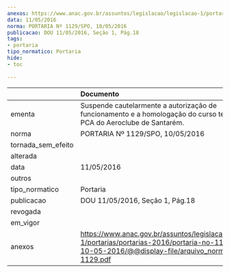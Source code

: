 ```yaml
---
anexos: https://www.anac.gov.br/assuntos/legislacao/legislacao-1/portarias/portarias-2016/portaria-no-1129-spo-10-05-2016/@@display-file/arquivo_norma/PA2016-1129.pdf
data: 11/05/2016
norma: PORTARIA Nº 1129/SPO, 10/05/2016
publicacao: DOU 11/05/2016, Seção 1, Pág.18
tags:
- portaria
tipo_normatico: Portaria
hide: 
- toc 
 
---
```


|                    | Documento                                                                                                                                                      |
|:-------------------|:---------------------------------------------------------------------------------------------------------------------------------------------------------------|
| ementa             | Suspende cautelarmente a autorização de funcionamento e a homologação do curso teórico de PCA do Aeroclube de Santarém.                                        |
| norma              | PORTARIA Nº 1129/SPO, 10/05/2016                                                                                                                               |
| tornada_sem_efeito |                                                                                                                                                                |
| alterada           |                                                                                                                                                                |
| data               | 11/05/2016                                                                                                                                                     |
| outros             |                                                                                                                                                                |
| tipo_normatico     | Portaria                                                                                                                                                       |
| publicacao         | DOU 11/05/2016, Seção 1, Pág.18                                                                                                                                |
| revogada           |                                                                                                                                                                |
| em_vigor           |                                                                                                                                                                |
| anexos             | https://www.anac.gov.br/assuntos/legislacao/legislacao-1/portarias/portarias-2016/portaria-no-1129-spo-10-05-2016/@@display-file/arquivo_norma/PA2016-1129.pdf |
